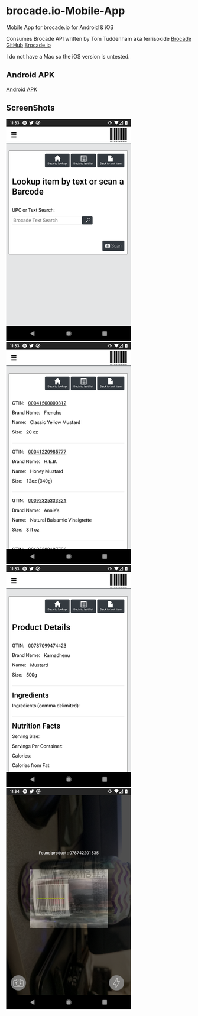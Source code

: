 # brocade.io-Mobile-App
Mobile App for brocade.io for Android & iOS

Consumes Brocade API written by Tom Tuddenham aka ferrisoxide
[Brocade GitHub](https://github.com/ferrisoxide/brocade.io)
[Brocade.io](https://www.brocade.io/)


I do not have a Mac so the iOS version is untested. 

## Android APK
[Android APK](BrocadeMobile.apk)

## ScreenShots
![Lookup Interface](/Screenshots/LookUp.png)
![Item List Interface](/Screenshots/ItemList.png)
![Item Interface](/Screenshots/Item.png)
![Item Scan](/Screenshots/Scan.png)
